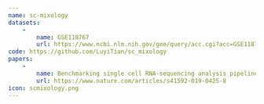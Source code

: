```yaml
---
name: sc-mixology 
datasets:
    -
        name: GSE118767
        url: https://www.ncbi.nlm.nih.gov/geo/query/acc.cgi?acc=GSE118767
code: https://github.com/LuyiTian/sc_mixology
papers:
    - 
        name: Benchmarking single cell RNA-sequencing analysis pipelines using mixture control experiments
        url: https://www.nature.com/articles/s41592-019-0425-8
icon: scmixology.png
---
```


